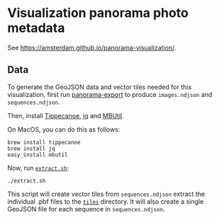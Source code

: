 # Visualization panorama photo metadata

See https://amsterdam.github.io/panorama-visualization/.

##  Data

To generate the GeoJSON data and vector tiles needed for this visualization, first run [panorama-export](https://github.com/Amsterdam/panorama-export/) to produce `images.ndjson` and `sequences.ndjson`.

Then, install [Tippecanoe](https://github.com/mapbox/tippecanoe), [jq](https://stedolan.github.io/jq/) and [MBUtil](https://github.com/mapbox/mbutil).

On MacOS, you can do this as follows:

    brew install tippecanoe
    brew install jq
    easy_install mbutil

Now, run [`extract.sh`](extract.sh):

    ./extract.sh

This script will create vector tiles from `sequences.ndjson` extract the individual .pbf files to the [`tiles`](tiles) directory. It will also create a single GeoJSON file for each sequence in `sequences.ndjson`.
